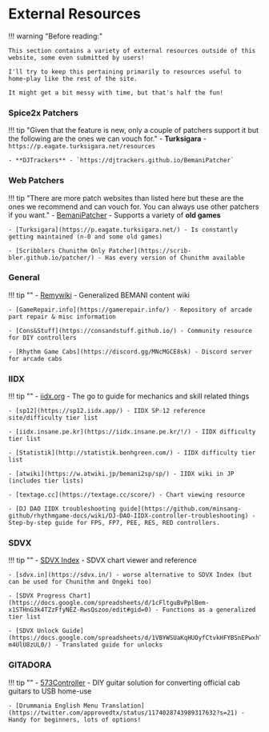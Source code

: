# External Resources

!!! warning "Before reading:"

	This section contains a variety of external resources outside of this website, some even submitted by users!

	I'll try to keep this pertaining primarily to resources useful to home-play like the rest of the site.

	It might get a bit messy with time, but that's half the fun!

### Spice2x Patchers
!!! tip "Given that the feature is new, only a couple of patchers support it but the following are the ones we can vouch for."
	- **Turksigara** - `https://p.eagate.turksigara.net/resources`
  
	- **DJTrackers** - `https://djtrackers.github.io/BemaniPatcher`

### Web Patchers

!!! tip "There are more patch websites than listed here but these are the ones we recommend and can vouch for. You can always use other patchers if you want."
	- [BemaniPatcher](https://mon.im/bemanipatcher/) - Supports a variety of **old games**
  
	- [Turksigara](https://p.eagate.turksigara.net/) - Is constantly getting maintained (n-0 and some old games)

	- [Scribblers Chunithm Only Patcher](https://scrib-bler.github.io/patcher/) - Has every version of Chunithm available

### General

!!! tip ""
	- [Remywiki](https://remywiki.com/Main_Page) - Generalized BEMANI content wiki

	- [GameRepair.info](https://gamerepair.info/) - Repository of arcade part repair & misc information

	- [Cons&Stuff](https://consandstuff.github.io/) - Community resource for DIY controllers

 	- [Rhythm Game Cabs](https://discord.gg/MNcMGCE8sk) - Discord server for arcade cabs

### IIDX

!!! tip ""
	- [iidx.org](https://iidx.org/) - The go to guide for mechanics and skill related things
  
	- [sp12](https://sp12.iidx.app/) - IIDX SP☆12 reference site/difficulty tier list

	- [iidx.insane.pe.kr](https://iidx.insane.pe.kr/!/) - IIDX difficulty tier list

	- [Statistik](http://statistik.benhgreen.com/) - IIDX difficulty tier list

	- [atwiki](https://w.atwiki.jp/bemani2sp/sp/) - IIDX wiki in JP (includes tier lists)

	- [textage.cc](https://textage.cc/score/) - Chart viewing resource

	- [DJ DAO IIDX troubleshooting guide](https://github.com/minsang-github/rhythmgame-docs/wiki/DJ-DAO-IIDX-controller-troubleshooting) - Step-by-step guide for FPS, FP7, PEE, RES, RED controllers.

### SDVX

!!! tip ""
	- [SDVX Index](https://sdvxindex.com/) - SDVX chart viewer and reference
	
	- [sdvx.in](https://sdvx.in/) - worse alternative to SDVX Index (but can be used for Chunithm and Ongeki too)

	- [SDVX Progress Chart](https://docs.google.com/spreadsheets/d/1cFltguBvPplBem-x1STHnG3k4TZzFfyNEZ-RwsQszoo/edit#gid=0) - Functions as a generalized tier list

	- [SDVX Unlock Guide](https://docs.google.com/spreadsheets/d/1VBYWSUaKqHUOyfCtvkHFYBSnEPwxhTh8-m4UlU8zUL0/) - Translated guide for unlocks


### GITADORA

!!! tip ""
	- [573Controller](https://github.com/limyz/573controller) - DIY guitar solution for converting official cab guitars to USB home-use

	- [Drummania English Menu Translation](https://twitter.com/approvedtx/status/1174028743989317632?s=21) - Handy for beginners, lots of options!
